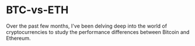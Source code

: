 # BTC-vs-ETH
Over the past few months, I've been delving deep into the world of cryptocurrencies to study the performance differences between Bitcoin and Ethereum.
